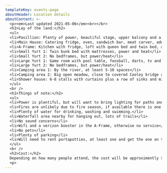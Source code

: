 ```yaml
---
templateKey: events-page
aboutHeader: Location details
aboutContent: >-
  <p><em>Last updated 2021-05-06</em><br></br>
  <h2>Lay of the land:</h2>
  <ul>
  <li>Pavillion: Plenty of power, beautiful stage, upper balcony and a few grills</li>
  <li>Main House: Catering fridge, oven, sandwich bar, meat carver, additional smaller fridge. One bedroom and one bathroom but limited use</li>
  <li>A-Frame: Kitchen with fridge, loft with queen bed and twin bed, as well as side room with full bed. Couches to lounge and a fireplace.</li>
  <li>Small Yurt 1: Twin bunk bed with mattresses, power and heat</li>
  <li>Small Yurt 2: No bedframes, but power/heat</li>
  <li>Large Yurt 1: Game room with pool table, foosball, darts, tv and couches</li>
  <li>Large Yurt 2: No bedframes, but power/heat</li>
  <li>Camping area 1: By the river, at least 5-10 spaces</li>
  <li>Camping area 2: Big open meadow, close to covered Cooley bridge and eddy. Plenty of spaces, maybe 15+</li>
  <li>Shower house: 6-8 stalls with curtains plus a row of sinks and mirrors with outlets.</li>
  </ul>
  <br />
  <h2>Things of note:</h2>
  <ul>
  <li>Power is plentiful, but will want to bring lighting for paths and other areas. Rope lights work well.</li>
  <li>Fires are unlikely due to fire season, if available there is one fire pit</li>
  <li>Plenty of water for drinking, washing and swimming.</li>
  <li>Waterfall area nearby for hanging out, lots of trails</li>
  <li>No sound concerns</li>
  <li>Wifi and a verizon booster in the A-Frame, otherwise no service</li>
  <li>No pets</li>
  <li>Plenty of parking</li>
  <li>Will need to rent portapotties, at least one and get the one on the property serviced</li>
  </ul>
  <br />
  <h2>Cost:</h2>
  Depending on how many people attend, the cost will be approximently $100/person which will include meals.
  <p>
---
```


